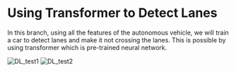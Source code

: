 # Using Transformer to Detect Lanes

In this branch, using all the features of the autonomous vehicle, we will train a car to detect lanes and make it not crossing the lanes. This is possible by using transformer which is pre-trained neural network. 

![DL_test1](showcase/DL_test1.gif)
![DL_test2](showcase/DL_test2.gif)

